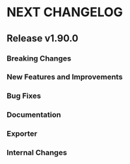 # NEXT CHANGELOG

## Release v1.90.0

### Breaking Changes

### New Features and Improvements

### Bug Fixes

### Documentation

### Exporter

### Internal Changes

